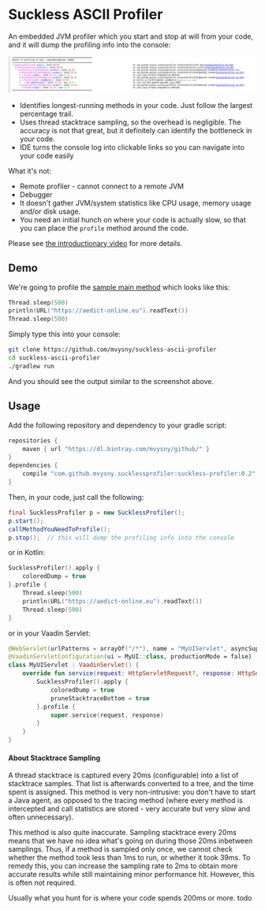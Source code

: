 # Suckless ASCII Profiler

An embedded JVM profiler which you start and stop at will from your code, and it will dump the profiling info into 
the console:

![Profiler Console](docs/images/profiler_console.png)

* Identifies longest-running methods in your code. Just follow the largest percentage trail.
* Uses thread stacktrace sampling, so the overhead is negligible. The accuracy
is not that great, but it definitely can identify the bottleneck in your code.
* IDE turns the console log into clickable links so you can navigate into your code easily

What it's not:

* Remote profiler - cannot connect to a remote JVM
* Debugger
* It doesn't gather JVM/system statistics like CPU usage, memory usage and/or disk usage.
* You need an initial hunch on where your code is actually slow, so that you can place the `profile` method around the code.

Please see [the introductionary video](https://www.youtube.com/watch?v=LhPLXStYePw) for more details.

## Demo

We're going to profile the [sample main method](tree/master/src/main/kotlin/com/github/mvysny/sucklessprofiler/SucklessProfiler.kt#L252) which looks like this:
```kotlin
Thread.sleep(500)
println(URL("https://aedict-online.eu").readText())
Thread.sleep(500)
```

Simply type this into your console:

```bash
git clone https://github.com/mvysny/suckless-ascii-profiler
cd suckless-ascii-profiler
./gradlew run
```

And you should see the output similar to the screenshot above.

## Usage

Add the following repository and dependency to your gradle script:

```groovy
repositories {
    maven { url "https://dl.bintray.com/mvysny/github/" }
}
dependencies {
    compile "com.github.mvysny.sucklessprofiler:suckless-profiler:0.2"
}
```

Then, in your code, just call the following:

```java
final SucklessProfiler p = new SucklessProfiler();
p.start();
callMethodYouNeedToProfile();
p.stop();  // this will dump the profiling info into the console
```

or in Kotlin:

```kotlin
SucklessProfiler().apply {
    coloredDump = true
}.profile {
    Thread.sleep(500)
    println(URL("https://aedict-online.eu").readText())
    Thread.sleep(500)
}
```

or in your Vaadin Servlet:

```kotlin
@WebServlet(urlPatterns = arrayOf("/*"), name = "MyUIServlet", asyncSupported = true)
@VaadinServletConfiguration(ui = MyUI::class, productionMode = false)
class MyUIServlet : VaadinServlet() {
    override fun service(request: HttpServletRequest?, response: HttpServletResponse?) {
        SucklessProfiler().apply {
            coloredDump = true
            pruneStacktraceBottom = true
        }.profile {
            super.service(request, response)
        }
    }
}
```

#### About Stacktrace Sampling

A thread stacktrace is captured every 20ms (configurable) into a list of stacktrace samples. That list
is afterwards converted to a tree, and the time spent is assigned. This method is very non-intrusive:
you don't have to start a Java agent, as opposed to the tracing method (where every method is intercepted and call
statistics are stored - very accurate but very slow and often unnecessary).

This method is also quite inaccurate. Sampling stacktrace every 20ms means that we have no idea what's going
on during those 20ms inbetween samplings. Thus, if a method is sampled only once, we cannot check whether
the method took less than 1ms to run, or whether it took 39ms. To remedy this, you can increase the sampling rate to 2ms
to obtain more accurate results while still maintaining minor performance hit. However, this is often not required.

Usually what you hunt for is where your code spends 200ms or more. todo
